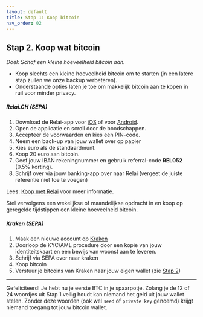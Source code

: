 ```yaml
---
layout: default
title: Stap 1: Koop bitcoin
nav_order: 02
---
```



## Stap 2. Koop wat bitcoin
*Doel: Schaf een kleine hoeveelheid bitcoin aan.*

- Koop slechts een kleine hoeveelheid bitcoin om te starten (in een latere stap zullen we onze backup verbeteren).
- Onderstaande opties laten je toe om makkelijk bitcoin aan te kopen in ruil voor minder privacy.

##### Relai.CH (SEPA)

1. Download de Relai-app voor <a href="https://apps.apple.com/app/id1513185997" target="_blank">iOS</a> of voor <a href="https://play.google.com/store/apps/details?id=com.relai" target="_blank">Android</a>.
2. Open de applicatie en scroll door de boodschappen.
3. Accepteer de voorwaarden en kies een PIN-code.
4. Neem een back-up van jouw wallet over op papier
5. Kies euro als de standaardmunt.
6. Koop 20 euro aan bitcoin.
7. Geef jouw IBAN rekeningnummer en gebruik referral-code **REL052** (0.5% korting).
8. Schrijf over via jouw banking-app over naar Relai (vergeet de juiste referentie niet toe te voegen)

Lees: <a href="https://bewijsvanwerk.com/koop-met-relai/" target="_blank">Koop met Relai</a> voor meer informatie.

Stel vervolgens een wekelijkse of maandelijkse opdracht in en koop op geregelde tijdstippen een kleine hoeveelheid bitcoin.


##### Kraken (SEPA)

1. Maak een nieuwe account op <a href="https://www.kraken.com" target="_blank">Kraken</a>
2. Doorloop de KYC/AML procedure door een kopie van jouw identiteitskaart en een bewijs van woonst aan te leveren.
3. Schrijf via SEPA over naar kraken
4. Koop bitcoin
5. Verstuur je bitcoins van Kraken naar jouw eigen wallet (zie [Stap 2](https://start.bewijsvanwerk.com/stap2.html))


------

Gefeliciteerd! Je hebt nu je eerste BTC in je spaarpotje. Zolang je de 12 of 24 woordjes uit Stap 1 veilig houdt kan niemand het geld uit jouw wallet stelen. Zonder deze woorden (ook wel `seed` of `private key` genoemd) krijgt niemand toegang tot jouw bitcoin wallet.
